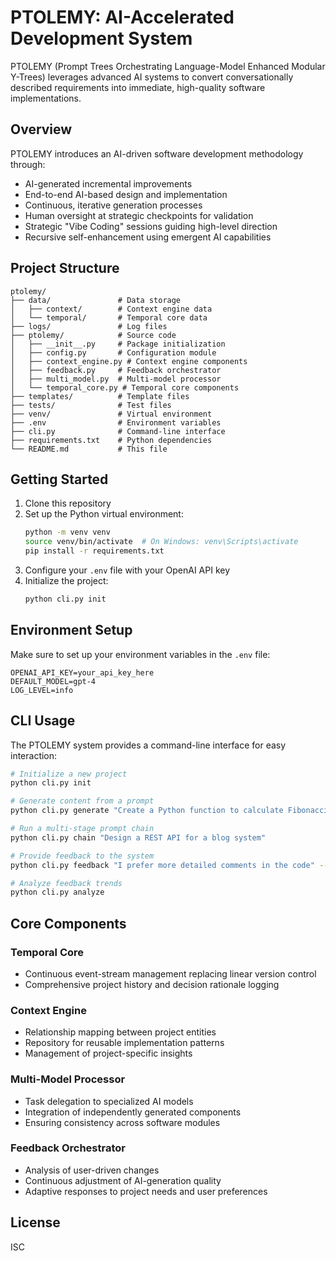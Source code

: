 # PTOLEMY: AI-Accelerated Development System

PTOLEMY (Prompt Trees Orchestrating Language-Model Enhanced Modular Y-Trees) leverages advanced AI systems to convert conversationally described requirements into immediate, high-quality software implementations.

## Overview

PTOLEMY introduces an AI-driven software development methodology through:

- AI-generated incremental improvements
- End-to-end AI-based design and implementation
- Continuous, iterative generation processes
- Human oversight at strategic checkpoints for validation
- Strategic "Vibe Coding" sessions guiding high-level direction
- Recursive self-enhancement using emergent AI capabilities

## Project Structure

```
ptolemy/
├── data/               # Data storage
│   ├── context/        # Context engine data
│   └── temporal/       # Temporal core data
├── logs/               # Log files
├── ptolemy/            # Source code
│   ├── __init__.py     # Package initialization
│   ├── config.py       # Configuration module
│   ├── context_engine.py # Context engine components
│   ├── feedback.py     # Feedback orchestrator
│   ├── multi_model.py  # Multi-model processor
│   └── temporal_core.py # Temporal core components
├── templates/          # Template files
├── tests/              # Test files
├── venv/               # Virtual environment
├── .env                # Environment variables
├── cli.py              # Command-line interface
├── requirements.txt    # Python dependencies
└── README.md           # This file
```

## Getting Started

1. Clone this repository
2. Set up the Python virtual environment:
   ```bash
   python -m venv venv
   source venv/bin/activate  # On Windows: venv\Scripts\activate
   pip install -r requirements.txt
   ```
3. Configure your `.env` file with your OpenAI API key
4. Initialize the project:
   ```bash
   python cli.py init
   ```

## Environment Setup

Make sure to set up your environment variables in the `.env` file:

```
OPENAI_API_KEY=your_api_key_here
DEFAULT_MODEL=gpt-4
LOG_LEVEL=info
```

## CLI Usage

The PTOLEMY system provides a command-line interface for easy interaction:

```bash
# Initialize a new project
python cli.py init

# Generate content from a prompt
python cli.py generate "Create a Python function to calculate Fibonacci numbers"

# Run a multi-stage prompt chain
python cli.py chain "Design a REST API for a blog system"

# Provide feedback to the system
python cli.py feedback "I prefer more detailed comments in the code" --type user_preference

# Analyze feedback trends
python cli.py analyze
```

## Core Components

### Temporal Core
- Continuous event-stream management replacing linear version control
- Comprehensive project history and decision rationale logging

### Context Engine
- Relationship mapping between project entities
- Repository for reusable implementation patterns
- Management of project-specific insights

### Multi-Model Processor
- Task delegation to specialized AI models
- Integration of independently generated components
- Ensuring consistency across software modules

### Feedback Orchestrator
- Analysis of user-driven changes
- Continuous adjustment of AI-generation quality
- Adaptive responses to project needs and user preferences

## License

ISC
